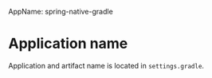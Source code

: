 <!-- APP_NAME_START -->
AppName: spring-native-gradle
<!-- APP_NAME_END -->

# Application name
Application and artifact name is located in `settings.gradle`.